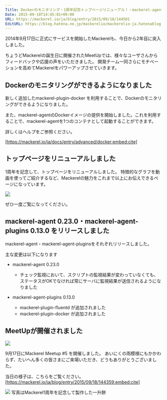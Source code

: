 ```yaml
---
Title: Dockerのモニタリング・1周年記念トップページリニューアル！・mackerel-agentリリース
Date: 2015-09-18T14:45:01+09:00
URL: https://mackerel.io/ja/blog/entry/2015/09/18/144501
EditURL: https://blog.hatena.ne.jp/mackerelio/mackerelio-ja.hatenablog.mackerel.io/atom/entry/6653458415121781484
---
```


2014年9月17日に正式にサービスを開始したMackerelも、今日から2年目に突入しました。

ちょうどMackerelの誕生日に開催されたMeetUpでは、様々なユーザさんからフィードバックや応援の声をいただきました。
開発チーム一同さらにモチベーションを高めてMackerelをパワーアップさせていきます。

## Dockerのモニタリングができるようになりました

新しく追加したmackerel-plugin-docker を利用することで、Dockerのモニタリングができるようになりました。

また、mackerel-agentのDockerイメージの提供を開始しました。これを利用することで、mackerel-agentを1つのコンテナとして起動することができます。

詳しくはヘルプをご参照ください。

[https://mackerel.io/ja/docs/entry/advanced/docker:embed:cite]



## トップページをリニューアルしました

1周年を記念して、トップページをリニューアルしました。
特徴的なグラフを動画を使ってご紹介するなど、Mackerelの魅力をこれまで以上にお伝えできるページになっています。

![](https://cdn-ak.f.st-hatena.com/images/fotolife/m/mackerelio/20150918/20150918112158.png)

ぜひ一度ご覧になってください。

## mackerel-agent 0.23.0・mackerel-agent-plugins 0.13.0 をリリースしました

mackerel-agent・mackerel-agent-pluginsをそれぞれリリースしました。

主な変更は以下になります

- mackerel-agent 0.23.0
  - チェック監視において、スクリプトの監視結果が変わっていなくても、ステータスがOKでなければ常にサーバに監視結果が送信されるようになりました

- mackerel-agent-plugins 0.13.0
  - mackerel-plugin-fluentd が追加されました
  - mackerel-plugin-docker が追加されました

## MeetUpが開催されました

![](https://cdn-ak.f.st-hatena.com/images/fotolife/m/mackerelio/20150902/20150902105928.png)

9月17日にMackerel Meetup #5 を開催しました。
あいにくの雨模様にもかかわらず、たいへん多くの皆さまにご来場いただき、どうもありがとうございました。

当日の様子は、こちらをご覧ください。
[https://mackerel.io/ja/blog/entry/2015/09/18/144359:embed:cite]

![](https://cdn-ak.f.st-hatena.com/images/fotolife/m/mackerelio/20150918/20150918111006.jpg)
写真はMackerel1周年を記念して製作した一升餅
